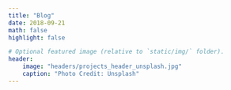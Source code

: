 ```yaml
---
title: "Blog"
date: 2018-09-21
math: false
highlight: false

# Optional featured image (relative to `static/img/` folder).
header:
    image: "headers/projects_header_unsplash.jpg"
    caption: "Photo Credit: Unsplash"
---
```

